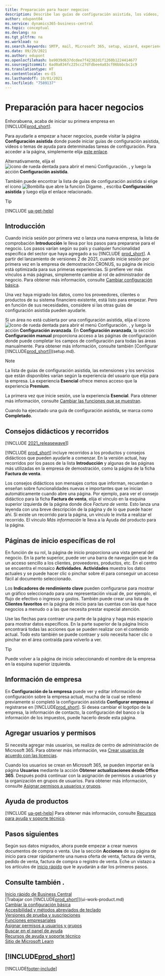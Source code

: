 ```yaml
---
title: Preparación para hacer negocios
description: Describe las guías de configuración asistida, los vídeos, los temas de ayuda y las páginas que se usan para empezar a realizar operaciones empresariales en Business Central.
author: edupont04
ms.service: dynamics365-business-central
ms.topic: conceptual
ms.devlang: na
ms.tgt_pltfrm: na
ms.workload: na
ms.search.keywords: SMTP, mail, Microsoft 365, setup, wizard, experience
ms.date: 09/29/2021
ms.author: edupont
ms.openlocfilehash: ba9039d637dcdee7f42302d1f1260b1224414677
ms.sourcegitcommit: 6ad0a834fc225cc27dfdbee4a83cf06bbbcbc1c9
ms.translationtype: HT
ms.contentlocale: es-ES
ms.lasthandoff: 10/01/2021
ms.locfileid: "7589137"
---
```

# <a name="getting-ready-for-doing-business"></a>Preparación para hacer negocios

Enhorabuena, acaba de iniciar su primera empresa en [!INCLUDE[prod_short](includes/prod_short.md)].

Para ayudarle a empezar a hacer negocios, puede visitar la página **Configuración asistida** donde puede iniciar guías de configuración asistida, vídeos o temas de ayuda para determinadas tareas de configuración. Para acceder a la página, simplemente elija [este enlace](https://businesscentral.dynamics.com/?page=1801).  

Alternativamente, elija el ![icono de rueda dentada para abrir el menú Configuración.](media/ui-experience/settings_icon_small.png) , y luego la acción **Configuración asistida**.

También puede encontrar la lista de guías de configuración asistida si elige el icono ![Bombilla que abre la función Dígame.](media/ui-search/search_small.png "Dígame qué desea hacer") , escriba **Configuración asistida** y luego elija el enlace relacionado.  

> [!TIP]
> [!INCLUDE [ua-get-help](includes/ua-get-help.md)]

## <a name="get-started"></a>Introducción

Cuando inicia sesión por primera vez o lanza una nueva empresa, la lista de comprobación **Introducción** le lleva por los pasos para prepararse para el negocio. Los pasos varían según su país y cualquier funcionalidad específica del sector que haya agregado a su [!INCLUDE [prod_short](includes/prod_short.md)]. A partir del lanzamiento de versiones 2 de 2021, cuando inicie sesión por primera vez en la empresa de demostración CRONUS, su página de inicio está optimizada para sus primeras experiencias. Si prefiere ver más vínculos a más páginas, simplemente cambie al rol de administrador de negocio. Para obtener más información, consulte [Cambiar configuración básica](ui-change-basic-settings.md).  

Una vez haya migrado los datos, como los proveedores, clientes o productos de su sistema financiero existente, está listo para empezar. Pero en función de sus necesidades, considere si las otras guías de configuración asistida pueden ayudarle.

Si un área no está cubierta por una configuración asistida, elija el icono ![Icono de rueda dentada para abrir el menú Configuración.](media/ui-experience/settings_icon_small.png) , y luego la acción **Configuración avanzada**. En **Configuración avanzada**, la sección **Configuración manual** proporciona acceso a las páginas de configuración donde puede completar los campos de configuración para todas las áreas manualmente. Para obtener más información, consulte también [Configurar [!INCLUDE[prod_short](includes/prod_short.md)]](setup.md).

> [!NOTE]  
> La lista de guías de configuración asistida, las extensiones y los servicios que están disponibles varían según la experiencia del usuario que elija para la empresa. La experiencia **Esencial** ofrece menos acceso que la experiencia **Premium**.
>
> La primera vez que inicie sesión, use la experiencia **Esencial**. Para obtener más información, consulte [Cambiar las funciones que se muestran](ui-experiences.md).

Cuando ha ejecutado una guía de configuración asistida, se marca como **Completado**.  

## <a name="teaching-tips-and-tours"></a>Consejos didácticos y recorridos

[!INCLUDE [2021_releasewave1](includes/2021_releasewave1.md)]

[!INCLUDE [prod_short](includes/prod_short.md)] incluye recorridos a los productos y consejos didácticos que pueden ayudarle a comenzar. En la versión actual, hay recorridos por los pasos de la lista **Introducción** y algunas de las páginas más utilizadas en la empresa de demostración, como la página de la ficha **Factura de venta**.  

Los consejos didácticos son mensajes cortos que informan, recuerdan o enseñan sobre funcionalidades nuevas e importantes que se inician automáticamente cuando abre una página. Por ejemplo, para ver el consejo didáctico para la ficha **Factura de venta**, elija el vínculo en la esquina superior izquierda de la página donde dice *Factura de venta*. Esto lanza una leyenda con una breve descripción de la página y de lo que puede hacer ahí. Si existe un recorrido para la página, un vínculo le invita a realizar el recorrido. El vínculo *Más información* le lleva a la Ayuda del producto para la página.

## <a name="role-specific-home-pages"></a>Páginas de inicio específicas de rol

En función de su rol, la página de inicio proporciona una vista general del negocio. En la parte superior, puede ver una barra de navegación que le da un acceso sencillo a los clientes, proveedores, productos, etc. En el centro se encuentra el mosaico **Actividades**. **Actividades** muestra los datos actuales y se puede hacer clic o pinchar sobre él para conseguir un acceso fácil al documento seleccionado.

Los **Indicadores de rendimiento clave** pueden configurarse para mostrar un gráfico seleccionado para una representación visual de, por ejemplo, el flujo de efectivo o ingresos y gastos. También puede crear una lista de **Clientes favoritos** en la página de inicio para las cuentas con las que hace negocios a menudo o a las que necesita prestar especial atención.

Use las flechas para contraer una parte de la página y haga más espacio para mostrar datos específicos. En la parte superior de la página Inicio encontrará todas las acciones que se pueden realizar con el contenido actual. Todo esto también se puede contraer y solo necesita hacer clic o pinchar en el área contraída para volverlo a ver.

> [!TIP]  
> Puede volver a la página de inicio seleccionando el nombre de la empresa en la esquina superior izquierda.

## <a name="company-information"></a>Información de empresa

En **Configuración de la empresa** puede ver y editar información de configuración sobre la empresa actual, mucha de la cual se rellenó previamente si completó la configuración asistida **Configurar empresa** al registrarse en [!INCLUDE[prod_short](includes/prod_short.md)]. Si desea cambiar el logotipo de la empresa, la información de contacto, la configuración del banco o la información de los impuestos, puede hacerlo desde esta página.  

## <a name="adding-users-and-permissions"></a>Agregar usuarios y permisos

Si necesita agregar más usuarios, se realiza de centro de administración de Microsoft 365. Para obtener más información, vea [Crear usuarios de acuerdo con las licencias](ui-how-users-permissions.md).

Cuando los usuarios se crean en Microsoft 365, se pueden importar en la página **Usuarios** mediante la acción **Obtener actualizaciones desde Office 365**. Después podrá continuar con la asignación de permisos a usuarios y la organización en grupos de usuarios. Para obtener más información, consulte [Asignar permisos a usuarios y grupos](ui-define-granular-permissions.md).  

## <a name="product-help"></a>Ayuda de productos

[!INCLUDE [ua-get-help](includes/ua-get-help.md)] Para obtener más información, consulte [Recursos para ayuda y soporte técnico](product-help-and-support.md).  

## <a name="next-steps"></a>Pasos siguientes

Según sus datos migrados, ahora puede empezar a crear nuevos documentos de compra o venta. Use la sección **Acciones** de su página de inicio para crear rápidamente una nueva oferta de venta, factura de venta, pedido de venta, factura de compra o registro de venta. Eche un vistazo a los artículos de [inicio rápido](quick-start-business-central.md) que le ayudarán a dar los primeros pasos.  

## <a name="see-also"></a>Consulte también .

[Inicio rápido de Business Central](quick-start-business-central.md)  
[Trabajar con [!INCLUDE[prod_short](includes/prod_short.md)]](ui-work-product.md)  
[Cambiar la configuración básica](ui-change-basic-settings.md)  
[Accesibilidad y métodos abreviados de teclado](ui-accessibility.md)  
[Versiones de prueba y suscripciones](across-preview.md)  
[Funciones empresariales](across-business-functionality.md)  
[Asignar permisos a usuarios y grupos](ui-define-granular-permissions.md)  
[Buscar en el panel de ayuda](product-help-and-support.md#search-in-the-help-pane)  
[Recursos de ayuda y soporte técnico](product-help-and-support.md)  
[Sitio de Microsoft Learn](/learn/dynamics365/business-central?WT.mc_id=dyn365bc_landingpage-docs)  

## [!INCLUDE[prod_short](includes/free_trial_md.md)]  

[!INCLUDE[footer-include](includes/footer-banner.md)]